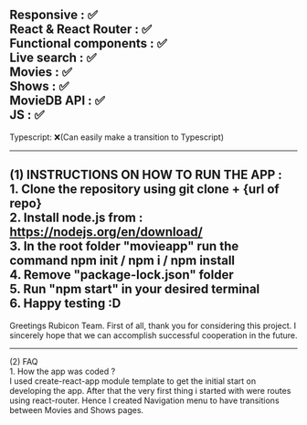 Responsive : ✅  
React & React Router : ✅   
Functional components : ✅  
Live search : ✅  
Movies : ✅  
Shows : ✅  
MovieDB API : ✅  
JS : ✅  
---------------------------------------
Typescript: ❌(Can easily make a transition to Typescript)

______________________________________
(1) INSTRUCTIONS ON HOW TO RUN THE APP :  
      1. Clone the repository using git clone + {url of repo}   
      2. Install node.js from : https://nodejs.org/en/download/  
      3. In the root folder "movieapp" run the command npm init / npm i / npm  install  
      4. Remove "package-lock.json" folder  
      5. Run "npm start" in your desired terminal  
      6. Happy testing :D   
------------------------------------------
Greetings Rubicon Team. First of all, thank you for considering this project. I sincerely hope that we can accomplish successful cooperation in the future.    

___________________________________________
(2) FAQ  
    1. How the app was coded ?  
        I used create-react-app module template to get the initial start on developing the app. After that the very first thing i started with were routes using react-router. Hence I created Navigation menu to have transitions between Movies and Shows pages. 


 